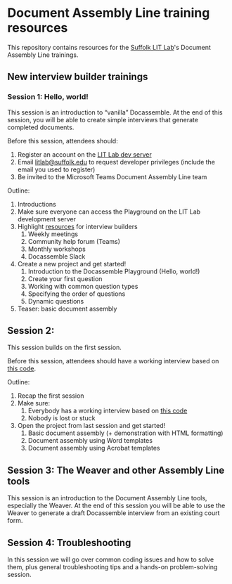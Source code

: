 # Document Assembly Line training resources

This repository contains resources for the [Suffolk LIT Lab](https://suffolklitlab.org/)'s Document Assembly Line trainings.

## New interview builder trainings

### Session 1: Hello, world!

This session is an introduction to “vanilla” Docassemble. At the end of this session, you will be able to create simple interviews that generate completed documents.

Before this session, attendees should:

1. Register an account on the [LIT Lab dev server](https://apps-dev.suffolklitlab.org/)
2. Email [litlab@suffolk.edu](mailto:litlab@suffolk.edu) to request developer privileges (include the email you used to register)
3. Be invited to the Microsoft Teams Document Assembly Line team

Outline:

1. Introductions
2. Make sure everyone can access the Playground on the LIT Lab development server
3. Highlight [resources](https://assemblyline.suffolklitlab.org/docs/get_started/resources) for interview builders
   1. Weekly meetings
   2. Community help forum (Teams)
   3. Monthly workshops
   4. Docassemble Slack
4. Create a new project and get started!
   1. Introduction to the Docassemble Playground (Hello, world!)
   2. Create your first question
   3. Working with common question types
   4. Specifying the order of questions
   5. Dynamic questions
5. Teaser: basic document assembly

## Session 2: 

This session builds on the first session.

Before this session, attendees should have a working interview based on [this code](https://github.com/SuffolkLITLab/docassemble-DALTraining/blob/main/docassemble/DALTraining/data/questions/1_5_dynamic_questions.yml).

Outline:

1. Recap the first session
2. Make sure:
   1. Everybody has a working interview based on [this code](https://github.com/SuffolkLITLab/docassemble-DALTraining/blob/main/docassemble/DALTraining/data/questions/1_5_dynamic_questions.yml)
   2. Nobody is lost or stuck
3. Open the project from last session and get started!
   1. Basic document assembly (+ demonstration with HTML formatting)
   2. Document assembly using Word templates
   3. Document assembly using Acrobat templates

## Session 3: The Weaver and other Assembly Line tools

This session is an introduction to the Document Assembly Line tools, especially the Weaver. At the end of this session you will be able to use the Weaver to generate a draft Docassemble interview from an existing court form.

## Session 4: Troubleshooting

In this session we will go over common coding issues and how to solve them, plus general troubleshooting tips and a hands-on problem-solving session.
